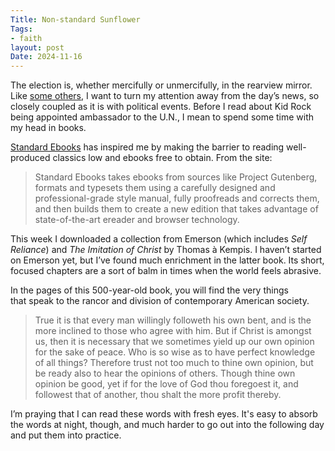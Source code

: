 ```yaml
---
Title: Non-standard Sunflower
Tags: 
- faith
layout: post
Date: 2024-11-16
---
```


The election is, whether mercifully or unmercifully, in the rearview mirror. Like [some others](https://bearblog.jasonkratz.me/working-towards-better-mental-health-choices/), I want to turn my attention away from the day’s news, so closely coupled as it is with political events. Before I read about Kid Rock being appointed ambassador to the U.N., I mean to spend some time with my head in books. 

[Standard Ebooks](https://standardebooks.org) has inspired me by making the barrier to reading well-produced classics low and ebooks free to obtain. From the site:

> Standard Ebooks takes ebooks from sources like Project Gutenberg, formats and typesets them using a carefully designed and professional-grade style manual, fully proofreads and corrects them, and then builds them to create a new edition that takes advantage of state-of-the-art ereader and browser technology.

This week I downloaded a collection from Emerson (which includes *Self Reliance*) and *The Imitation of Christ* by Thomas à Kempis. I haven’t started on Emerson yet, but I’ve found much enrichment in the latter book. Its short, focused chapters are a sort of balm in times when the world feels abrasive. 

<!--more-->

In the pages of this 500-year-old book, you will find the very things that speak to the rancor and division of contemporary American society.

> True it is that every man willingly followeth his own bent, and is the more inclined to those who agree with him. But if Christ is amongst us, then it is necessary that we sometimes yield up our own opinion for the sake of peace. Who is so wise as to have perfect knowledge of all things? Therefore trust not too much to thine own opinion, but be ready also to hear the opinions of others. Though thine own opinion be good, yet if for the love of God thou foregoest it, and followest that of another, thou shalt the more profit thereby.

I’m praying that I can read these words with fresh eyes. It's easy to absorb the words at night, though, and much harder to go out into the following day and put them into practice.
